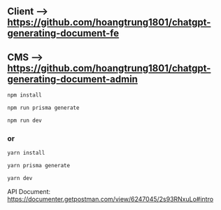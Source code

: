 ## Client --> https://github.com/hoangtrung1801/chatgpt-generating-document-fe
## CMS --> https://github.com/hoangtrung1801/chatgpt-generating-document-admin

```bash
npm install

npm run prisma generate

npm run dev
```

### or

```bash
yarn install

yarn prisma generate

yarn dev
```

API Document: https://documenter.getpostman.com/view/6247045/2s93RNxuLo#intro
